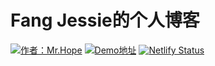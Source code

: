 # Fang Jessie的个人博客

[![作者：Mr.Hope](https://img.shields.io/badge/作者-Mr.Hope-blue.svg)](https://mrhope.nenuyouth.com)
[![Demo地址](https://img.shields.io/badge/Demo-点击前往-blue.svg)](https://vuepress-example.netlify.com)
[![Netlify Status](https://api.netlify.com/api/v1/badges/5eea15c7-4593-4ef7-a160-b9e48efb07eb/deploy-status)](https://app.netlify.com/sites/fangjessie/deploys)
